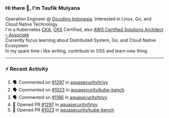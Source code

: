 ### Hi there 👋, I'm Taufik Mulyana
Operation Engineer @ [Dicoding Indonesia](https://www.dicoding.com). Interested in Linux, Go, and Cloud Native Technology  
I'm a Kubernetes [CKA](https://www.credly.com/badges/f714c0dc-5b49-422e-bf51-0a7b2da64a43), [CKS](https://www.credly.com/badges/8459ce24-197f-4db8-a608-342370582296) Certified, also [AWS Certified Solutions Architect – Associate](https://www.credly.com/badges/2a2327f7-8085-48b2-8e76-a932a9af29b0)  
Currently focus learning about Distributed System, Go, and Cloud Native Ecosystem  
In my spare time i like writing, contribute to OSS and learn new thing  

---
### :zap: Recent Activity
<!--START_SECTION:activity-->
1. 🗣 Commented on [#1297](https://github.com/aquasecurity/trivy/issues/1297) in [aquasecurity/trivy](https://github.com/aquasecurity/trivy)
2. 🗣 Commented on [#1023](https://github.com/aquasecurity/kube-bench/issues/1023) in [aquasecurity/kube-bench](https://github.com/aquasecurity/kube-bench)
3. 🗣 Commented on [#1166](https://github.com/aquasecurity/trivy/issues/1166) in [aquasecurity/trivy](https://github.com/aquasecurity/trivy)
4. 💪 Opened PR [#1297](https://github.com/aquasecurity/trivy/pull/1297) in [aquasecurity/trivy](https://github.com/aquasecurity/trivy)
5. 💪 Opened PR [#1023](https://github.com/aquasecurity/kube-bench/pull/1023) in [aquasecurity/kube-bench](https://github.com/aquasecurity/kube-bench)
<!--END_SECTION:activity-->

